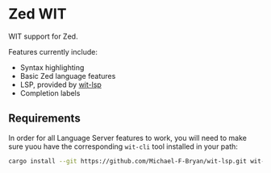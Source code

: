 # Zed WIT

WIT support for Zed.

Features currently include:

- Syntax highlighting
- Basic Zed language features
- LSP, provided by [wit-lsp](https://github.com/Michael-F-Bryan/wit-lsp)
- Completion labels

## Requirements

In order for all Language Server features to work, you will need to make sure yuou have the corresponding `wit-cli` tool installed in your path:

```sh
cargo install --git https://github.com/Michael-F-Bryan/wit-lsp.git wit-cli --locked
```
